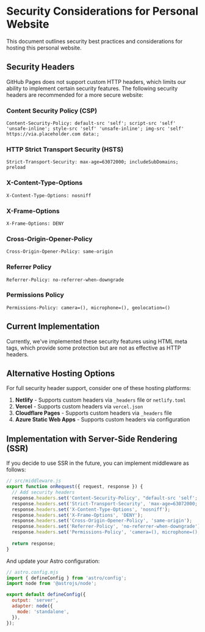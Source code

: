 # Security Considerations for Personal Website

This document outlines security best practices and considerations for hosting this personal website.

## Security Headers

GitHub Pages does not support custom HTTP headers, which limits our ability to implement certain security features. The following security headers are recommended for a more secure website:

### Content Security Policy (CSP)
```
Content-Security-Policy: default-src 'self'; script-src 'self' 'unsafe-inline'; style-src 'self' 'unsafe-inline'; img-src 'self' https://via.placeholder.com data:;
```

### HTTP Strict Transport Security (HSTS)
```
Strict-Transport-Security: max-age=63072000; includeSubDomains; preload
```

### X-Content-Type-Options
```
X-Content-Type-Options: nosniff
```

### X-Frame-Options
```
X-Frame-Options: DENY
```

### Cross-Origin-Opener-Policy
```
Cross-Origin-Opener-Policy: same-origin
```

### Referrer Policy
```
Referrer-Policy: no-referrer-when-downgrade
```

### Permissions Policy
```
Permissions-Policy: camera=(), microphone=(), geolocation=()
```

## Current Implementation

Currently, we've implemented these security features using HTML meta tags, which provide some protection but are not as effective as HTTP headers.

## Alternative Hosting Options

For full security header support, consider one of these hosting platforms:

1. **Netlify** - Supports custom headers via `_headers` file or `netlify.toml`
2. **Vercel** - Supports custom headers via `vercel.json`
3. **Cloudflare Pages** - Supports custom headers via `_headers` file
4. **Azure Static Web Apps** - Supports custom headers via configuration

## Implementation with Server-Side Rendering (SSR)

If you decide to use SSR in the future, you can implement middleware as follows:

```javascript
// src/middleware.js
export function onRequest({ request, response }) {
  // Add security headers
  response.headers.set('Content-Security-Policy', "default-src 'self'; script-src 'self' 'unsafe-inline'; style-src 'self' 'unsafe-inline'; img-src 'self' https://via.placeholder.com data:;");
  response.headers.set('Strict-Transport-Security', 'max-age=63072000; includeSubDomains; preload');
  response.headers.set('X-Content-Type-Options', 'nosniff');
  response.headers.set('X-Frame-Options', 'DENY');
  response.headers.set('Cross-Origin-Opener-Policy', 'same-origin');
  response.headers.set('Referrer-Policy', 'no-referrer-when-downgrade');
  response.headers.set('Permissions-Policy', 'camera=(), microphone=(), geolocation=()');
  
  return response;
}
```

And update your Astro configuration:

```javascript
// astro.config.mjs
import { defineConfig } from 'astro/config';
import node from '@astrojs/node';

export default defineConfig({
  output: 'server',
  adapter: node({
    mode: 'standalone',
  }),
});
```
